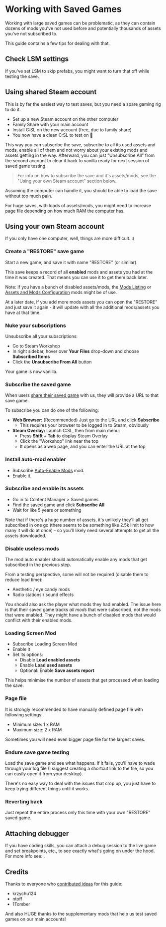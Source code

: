 # Working with Saved Games

Working with large saved games can be problematic, as they can contain dozens of mods you've not used before and
potentially thousands of assets you've not subscribed to.

This guide contains a few tips for dealing with that.

## Check LSM settings

If you've set LSM to skip prefabs, you might want to turn that off while testing the save.

## Using shared Steam account

This is by far the easiest way to test saves, but you need a spare gaming rig to do it.

* Set up a new Steam account on the other computer
* Family Share with your main account
* Install C:SL on the new account (free, due to family share)
* You now have a clean C:SL to test on 🎉

This way you can subscribe the save, subscribe to all its used assets and mods, enable all of them and not worry about
your existing mods and assets getting in the way. Afterward, you can just "Unsubscribe All" from the second account to
clear it back to vanilla ready for next session of saved game testing.

> For info on how to subscribe the save and it's assets/mods, see the "Using your own Steam account" section below.

Assuming the computer can handle it, you should be able to load the save without too much pain.

For huge saves, with loads of assets/mods, you might need to increase page file depending on how much RAM the computer
has.

## Using your own Steam account

If you only have one computer, well, things are more difficult. :(

### Create a "RESTORE" save game

Start a new game, and save it with name "RESTORE" (or similar).

This save keeps a record of all **enabled** mods and assets you had at the time it was created. That means you can use
it to get them back later.

Note: If you have a bunch of disabled assets/mods,
the [Mods Listing](https://steamcommunity.com/sharedfiles/filedetails/?id=588691634)
or [Assets and Mods Configuration](https://steamcommunity.com/sharedfiles/filedetails/?id=661393399) mods might be of
use.

At a later date, if you add more mods assets you can open the "RESTORE" and just save it again - it will update with all
the additional mods/assets you have at that time.

### Nuke your subscriptions

Unsubscribe all your subscriptions:

* Go to Steam Workshop
* In right sidebar, hover over **Your Files** drop-down and choose **Subscribed Items**
* Click the **Unsubscribe From All** button

Your game is now vanilla.

### Subscribe the saved game

When users [share their saved game](Share-your-Savegame-on-Steam.md) with us, they will provide a URL to that save game.

To subscribe you can do one of the following:

* **Web Browser:** (Recommended) Just go to the URL and click **Subscribe**
    * This requires your browser to be logged in to Steam, obviously
* **Steam Overlay:** Launch C:SL, then from main menu:
    * Press **Shift + Tab** to display Steam Overlay
    * Click the "Workshop" link near the top
    * It opens as a web page, and you can enter the URL at the top

### Install auto-mod enabler

* Subscribe [Auto-Enable Mods](https://steamcommunity.com/sharedfiles/filedetails/?id=903285221) mod.
* Enable it.

### Subscribe and enable its assets

* Go in to Content Manager > Saved games
* Find the saved game and click **Subscribe All**
* Wait for like 5 years or something

Note that if there's a huge number of assets, it's unlikely they'll all get subscribed in one go (there seems to be
something like 2.5k limit to how many it will do at once) - so you'll likely need several attempts to get all the assets
downloaded.

### Disable useless mods

The mod auto enabler should automatically enable any mods that get subscribed in the previous step.

From a testing perspective, some will not be required (disable them to reduce load time):

* Aesthetic / eye candy mods
* Radio stations / sound effects

You should also ask the player what mods they had enabled. The issue here is that their saved game tracks _all mods_ that
were subscribed, not the mods that were enabled. They might have a bunch of disabled mods that would conflict with their
enabled mods.

### Loading Screen Mod

* Subscribe Loading Screen Mod
* Enable it
* Set its options:
    * Disable **Load enabled assets**
    * Enable **Load used assets**
    * Optional: Enable **Save assets report**

This helps minimise the number of assets that get processed when loading the save.

### Page file

It is strongly recommended to have manually defined page file with following settings:

* Minimum size: 1 x RAM
* Maximum size: 2 x RAM

Sometimes you will need even bigger page file for the largest saves.

### Endure save game testing

Load the save game and see what happens. If it fails, you'll have to wade through your log file (I suggest creating a
shortcut link to the file, so you can easily open it from your desktop).

There's no easy way to deal with the issues that crop up, you just have to keep trying different things until it works.

### Reverting back

Just repeat the entire process only this time with your own "RESTORE" saved game.

## Attaching debugger

If you have coding skills, you can attach a debug session to the live game and set breakpoints, etc., to see exactly
what's going on under the hood. For more info see: [](Attaching-Debugger-to-Cities-Skylines.md).

## Credits

Thanks to everyone
who [contributed ideas](https://github.com/krzychu124/Cities-Skylines-Traffic-Manager-President-Edition/issues/111) for
this guide:

* krzychu124
* ntoff
* 1Tomber

And also HUGE thanks to the supplementary mods that help us test saved games on our main accounts!